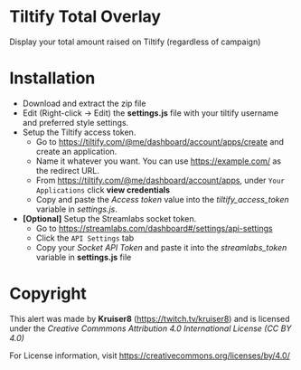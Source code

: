 # Tiltify Total Overlay
Display your total amount raised on Tiltify (regardless of campaign)

# Installation
- Download and extract the zip file
- Edit (Right-click -> Edit) the **settings.js** file with your tiltify username and preferred style settings.
- Setup the Tiltify access token.
  - Go to https://tiltify.com/@me/dashboard/account/apps/create and create an application. 
  - Name it whatever you want. You can use https://example.com/ as the redirect URL.
  - From https://tiltify.com/@me/dashboard/account/apps, under `Your Applications` click **view credentials**
  - Copy and paste the *Access token* value into the *tiltify_access_token* variable in *settings.js*.
- **[Optional]** Setup the Streamlabs socket token.
  - Go to https://streamlabs.com/dashboard#/settings/api-settings
  - Click the `API Settings` tab
  - Copy your *Socket API Token* and paste it into the *streamlabs_token* variable in **settings.js** file

# Copyright

 This alert was made by **Kruiser8** (https://twitch.tv/kruiser8) and is licensed under the *Creative Commmons Attribution 4.0 International License (CC BY 4.0)*

 For License information, visit https://creativecommons.org/licenses/by/4.0/
